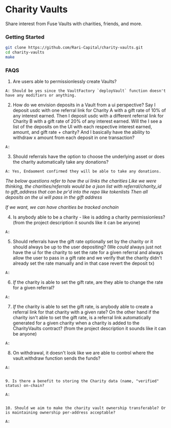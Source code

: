 # Charity Vaults

Share interest from Fuse Vaults with charities, friends, and more.

### Getting Started

```sh
git clone https://github.com/Rari-Capital/charity-vaults.git
cd charity-vaults
make
```


### FAQS

1. Are users able to permissionlessly create Vaults?
```
A: Should be yes since the VaultFactory `deployVault` function doesn't have any modifiers or anything.
```

2. How do we envision deposits in a Vault from a ui perspective?
Say I deposit usdc with one referral link for Charity A with a gift rate of 10% of any interest earned.
Then I deposit usdc with a different referral link for Charity B with a gift rate of 20% of any interest earned.
Will the I see a list of the deposits on the UI with each respective interest earned, amount, and gift rate + charity? And I basically have the ability to withdraw x amount from each deposit in one transaction?
```
A:
```

3. Should referrals have the option to choose the underlying asset or does the charity automatically take any donations?
```
A: Yes, Endaoment confirmed they will be able to take any donations.
```

*The below questions refer to how the ui links the charities*
*Like we were thinking, the charities/referrals would be a json list with referral/charity_id to gift_address that can be pr'd into the repo like tokenlists*
*Then all deposits on the ui will pass in the gift address*

*If we want, we can have charities be tracked onchain*

4. Is anybody able to be a charity - like is adding a charity permissionless?
(from the project description it sounds like it can be anyone)
```
A:
```

5. Should referrals have the gift rate optionally set by the charity or it should always be up to the user depositing?
(We _could_ always just not have the ui for the charity to set the rate for a given referral and always allow the user to pass in a gift rate and we verify that the charity didn't already set the rate manually and in that case revert the deposit tx)
```
A:
```

6. *If* the charity is able to set the gift rate, are they able to change the rate for a given referral?
```
A:
```

7. *If* the charity is able to set the gift rate, is anybody able to create a referral link for that charity with a given rate? On the other hand if the charity isn't able to set the gift rate, is a referral link automatically generated for a given charity when a charity is added to the CharityVaults contract?
(from the project description it sounds like it can be anyone)
```
A:
```

8. On withdrawal, it doesn't look like we are able to control where the vault.withdraw function sends the funds?
```
A:


9. Is there a benefit to storing the Charity data (name, "verified" status) on-chain?

A:


10. Should we aim to make the charity vault ownership transferable? Or is maintaining ownership per-address acceptable?

A:
```